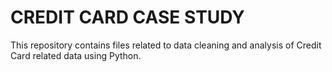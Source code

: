 # CREDIT CARD CASE STUDY 
This repository contains files related to data cleaning and analysis of Credit Card related data using Python.
